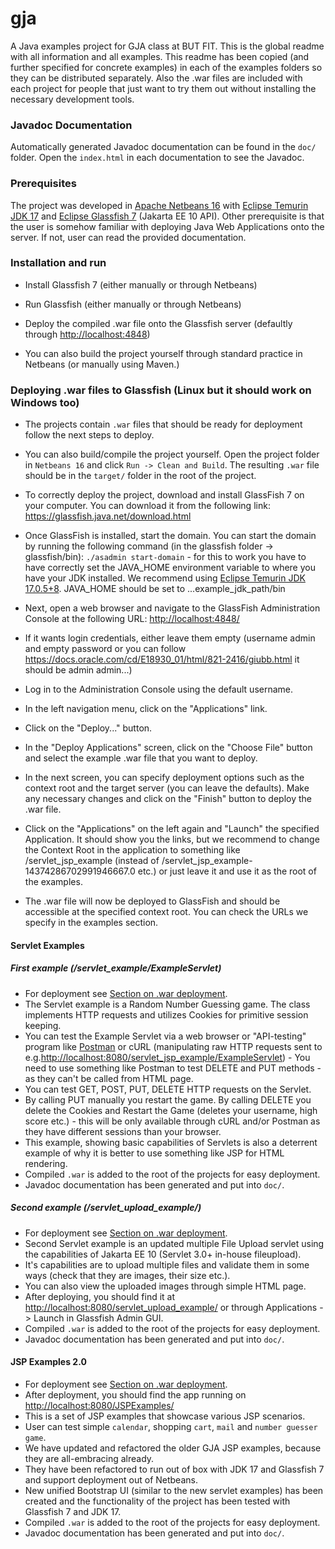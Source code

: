 # gja

A Java examples project for GJA class at BUT FIT.
This is the global readme with all information and all examples.
This readme has been copied (and further specified for concrete examples) in each of the examples folders so they can be distributed separately.
Also the .war files are included with each project for people that just want to try them out without installing the necessary development tools.

### Javadoc Documentation

Automatically generated Javadoc documentation can be found in the `doc/` folder. Open the `index.html` in each documentation to see the Javadoc.

### Prerequisites

 The project was developed in [Apache Netbeans 16](https://netbeans.apache.org/download/index.html) with [Eclipse Temurin JDK 17](https://adoptium.net/temurin/releases/?version=17) and [Eclipse Glassfish 7](https://projects.eclipse.org/projects/ee4j.glassfish/releases/7.0.0) (Jakarta EE 10 API). Other prerequisite is that the user is somehow familiar with deploying Java Web Applications onto the server. If not, user can read
 the provided documentation.

### Installation and run

- Install Glassfish 7 (either manually or through Netbeans)
- Run Glassfish (either manually or through Netbeans)
- Deploy the compiled .war file onto the Glassfish server (defaultly through [http://localhost:4848](http://localhost:4848))

- You can also build the project yourself through standard practice in Netbeans (or manually using Maven.)

### Deploying .war files to Glassfish (Linux but it should work on Windows too)

- The projects contain `.war` files that should be ready for deployment follow the next steps to deploy.

- You can also build/compile the project yourself. Open the project folder in `Netbeans 16` and click `Run -> Clean and Build`. The resulting `.war` file should be in the `target/` folder in the root of the project.

- To correctly deploy the project, download and install GlassFish 7 on your computer. You can download it from the following link:
    <https://glassfish.java.net/download.html>

- Once GlassFish is installed, start the domain. You can start the domain by running the following command (in the glassfish folder -> glassfish/bin):
    `./asadmin start-domain` - for this to work you have to have correctly set the JAVA_HOME environment variable to where you have your JDK installed.
    We recommend using [Eclipse Temurin JDK 17.0.5+8](https://adoptium.net/temurin/releases/?version=17). JAVA_HOME should be set to ...example_jdk_path/bin

- Next, open a web browser and navigate to the GlassFish Administration Console at the following URL:
    <http://localhost:4848/>

- If it wants login credentials, either leave them empty (username admin and empty password or you can follow <https://docs.oracle.com/cd/E18930_01/html/821-2416/giubb.html> it should be admin admin...)

- Log in to the Administration Console using the default username.

- In the left navigation menu, click on the "Applications" link.

- Click on the "Deploy..." button.

- In the "Deploy Applications" screen, click on the "Choose File" button and select the example .war file that you want to deploy.

- In the next screen, you can specify deployment options such as the context root and the target server (you can leave the defaults). Make any necessary changes and click on the "Finish" button to deploy the .war file.

- Click on the "Applications" on the left again and "Launch" the specified Application. It should show you the links, but we recommend to change the Context Root in the application to something like /servlet_jsp_example (instead of /servlet_jsp_example-14374286702991946667.0 etc.) or just leave it and use it as the root of the examples.

- The .war file will now be deployed to GlassFish and should be accessible at the specified context root. You can check the URLs we specify in the examples section.

#### Servlet Examples

##### First example (/servlet_example/ExampleServlet)

- For deployment see [Section on .war deployment](#deploying-war-files-to-glassfish-linux-but-it-should-work-on-windows-too).
- The Servlet example is a Random Number Guessing game. The class implements HTTP requests and utilizes Cookies for primitive session keeping.
- You can test the Example Servlet via  a web browser or "API-testing" program like [Postman](https://www.postman.com/) or cURL (manipulating raw HTTP requests sent to e.g.<http://localhost:8080/servlet_jsp_example/ExampleServlet>) - You need to use something like Postman to test DELETE and PUT methods - as they can't be called from HTML page.
- You can test GET, POST, PUT, DELETE  HTTP requests on the Servlet.
- By calling PUT manually you restart the game. By calling DELETE you delete the Cookies and Restart the Game (deletes your username, high score etc.) - this will be only available through cURL and/or Postman as they have different sessions than your browser.
- This example, showing basic capabilities of Servlets is also a deterrent example of why it is better to use something like JSP for HTML rendering.
- Compiled `.war` is added to the root of the projects for easy deployment.
- Javadoc documentation has been generated and put into `doc/`.

##### Second example (/servlet_upload_example/)

- For deployment see [Section on .war deployment](#deploying-war-files-to-glassfish-linux-but-it-should-work-on-windows-too).
- Second Servlet example is an updated multiple File Upload servlet using the capabilities of Jakarta EE 10 (Servlet 3.0+ in-house fileupload).
- It's capabilities are to upload multiple files and validate them in some ways (check that they are images, their size etc.).
- You can also view the uploaded images through simple HTML page.
- After deploying, you should find it at <http://localhost:8080/servlet_upload_example/> or through Applications -> Launch in Glassfish Admin GUI.
- Compiled `.war` is added to the root of the projects for easy deployment.
- Javadoc documentation has been generated and put into `doc/`.

#### JSP Examples 2.0

- For deployment see [Section on .war deployment](#deploying-war-files-to-glassfish-linux-but-it-should-work-on-windows-too).
- After deployment, you should find the app running on <http://localhost:8080/JSPExamples/>
- This is a set of JSP examples that showcase various JSP scenarios.
- User can test simple `calendar`, shopping `cart`, `mail` and `number guesser game`.
- We have updated and refactored the older GJA JSP examples, because they are all-embracing already.
- They have been refactored to run out of box with JDK 17 and Glassfish 7 and support deployment out of Netbeans.
- New unified Bootstrap UI (similar to the new servlet examples) has been created and the functionality of the project has been tested with Glassfish 7 and JDK 17.
- Compiled `.war` is added to the root of the projects for easy deployment.
- Javadoc documentation has been generated and put into `doc/`.

